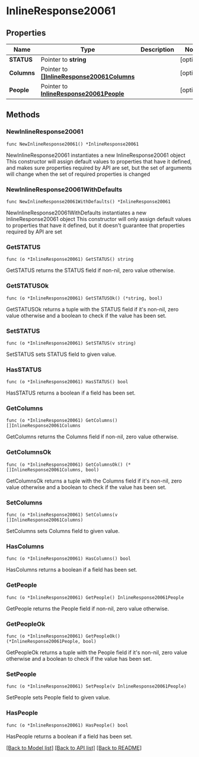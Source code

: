# InlineResponse20061

## Properties

Name | Type | Description | Notes
------------ | ------------- | ------------- | -------------
**STATUS** | Pointer to **string** |  | [optional] 
**Columns** | Pointer to [**[]InlineResponse20061Columns**](InlineResponse20061Columns.md) |  | [optional] 
**People** | Pointer to [**InlineResponse20061People**](inline_response_200_61_people.md) |  | [optional] 

## Methods

### NewInlineResponse20061

`func NewInlineResponse20061() *InlineResponse20061`

NewInlineResponse20061 instantiates a new InlineResponse20061 object
This constructor will assign default values to properties that have it defined,
and makes sure properties required by API are set, but the set of arguments
will change when the set of required properties is changed

### NewInlineResponse20061WithDefaults

`func NewInlineResponse20061WithDefaults() *InlineResponse20061`

NewInlineResponse20061WithDefaults instantiates a new InlineResponse20061 object
This constructor will only assign default values to properties that have it defined,
but it doesn't guarantee that properties required by API are set

### GetSTATUS

`func (o *InlineResponse20061) GetSTATUS() string`

GetSTATUS returns the STATUS field if non-nil, zero value otherwise.

### GetSTATUSOk

`func (o *InlineResponse20061) GetSTATUSOk() (*string, bool)`

GetSTATUSOk returns a tuple with the STATUS field if it's non-nil, zero value otherwise
and a boolean to check if the value has been set.

### SetSTATUS

`func (o *InlineResponse20061) SetSTATUS(v string)`

SetSTATUS sets STATUS field to given value.

### HasSTATUS

`func (o *InlineResponse20061) HasSTATUS() bool`

HasSTATUS returns a boolean if a field has been set.

### GetColumns

`func (o *InlineResponse20061) GetColumns() []InlineResponse20061Columns`

GetColumns returns the Columns field if non-nil, zero value otherwise.

### GetColumnsOk

`func (o *InlineResponse20061) GetColumnsOk() (*[]InlineResponse20061Columns, bool)`

GetColumnsOk returns a tuple with the Columns field if it's non-nil, zero value otherwise
and a boolean to check if the value has been set.

### SetColumns

`func (o *InlineResponse20061) SetColumns(v []InlineResponse20061Columns)`

SetColumns sets Columns field to given value.

### HasColumns

`func (o *InlineResponse20061) HasColumns() bool`

HasColumns returns a boolean if a field has been set.

### GetPeople

`func (o *InlineResponse20061) GetPeople() InlineResponse20061People`

GetPeople returns the People field if non-nil, zero value otherwise.

### GetPeopleOk

`func (o *InlineResponse20061) GetPeopleOk() (*InlineResponse20061People, bool)`

GetPeopleOk returns a tuple with the People field if it's non-nil, zero value otherwise
and a boolean to check if the value has been set.

### SetPeople

`func (o *InlineResponse20061) SetPeople(v InlineResponse20061People)`

SetPeople sets People field to given value.

### HasPeople

`func (o *InlineResponse20061) HasPeople() bool`

HasPeople returns a boolean if a field has been set.


[[Back to Model list]](../README.md#documentation-for-models) [[Back to API list]](../README.md#documentation-for-api-endpoints) [[Back to README]](../README.md)


